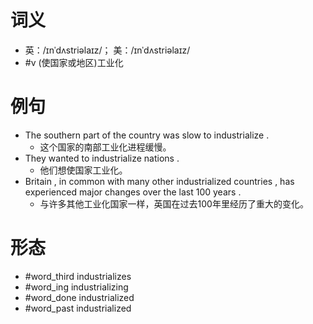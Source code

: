 # 词义
- 英：/ɪnˈdʌstriəlaɪz/； 美：/ɪnˈdʌstriəlaɪz/
- #v (使国家或地区)工业化
# 例句
- The southern part of the country was slow to industrialize .
	- 这个国家的南部工业化进程缓慢。
- They wanted to industrialize nations .
	- 他们想使国家工业化。
- Britain , in common with many other industrialized countries , has experienced major changes over the last 100 years .
	- 与许多其他工业化国家一样，英国在过去100年里经历了重大的变化。
# 形态
- #word_third industrializes
- #word_ing industrializing
- #word_done industrialized
- #word_past industrialized
